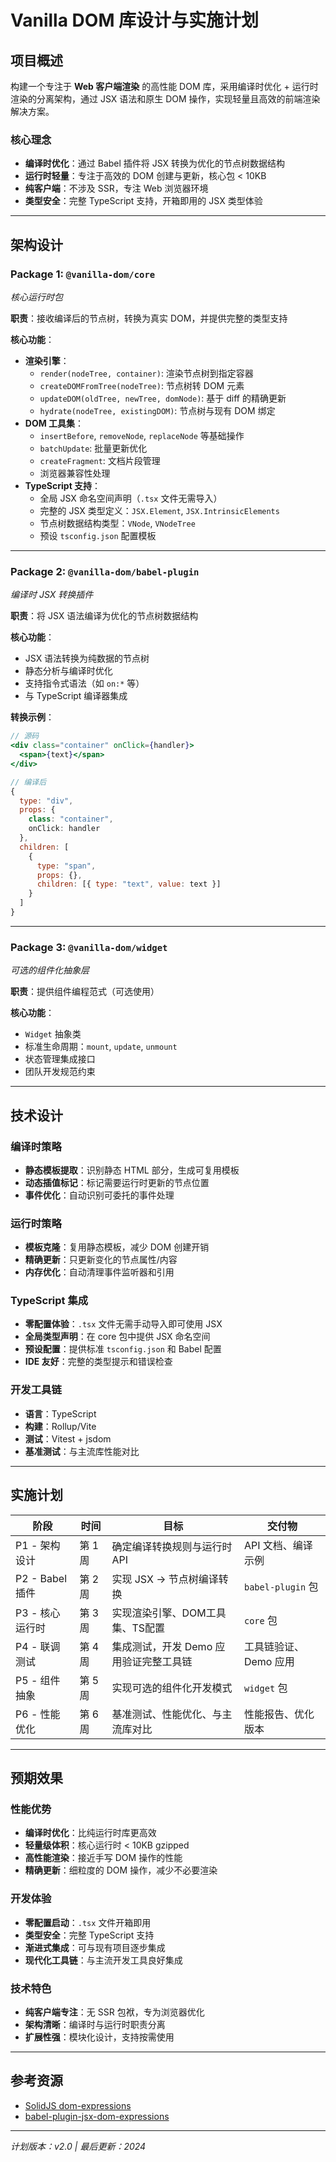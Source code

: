 # **Vanilla DOM 库设计与实施计划**

## **项目概述**

构建一个专注于 **Web 客户端渲染** 的高性能 DOM 库，采用编译时优化 + 运行时渲染的分离架构，通过 JSX 语法和原生 DOM 操作，实现轻量且高效的前端渲染解决方案。

### **核心理念**

- **编译时优化**：通过 Babel 插件将 JSX 转换为优化的节点树数据结构
- **运行时轻量**：专注于高效的 DOM 创建与更新，核心包 < 10KB
- **纯客户端**：不涉及 SSR，专注 Web 浏览器环境
- **类型安全**：完整 TypeScript 支持，开箱即用的 JSX 类型体验

---

## **架构设计**

### **Package 1: `@vanilla-dom/core`**

_核心运行时包_

**职责**：接收编译后的节点树，转换为真实 DOM，并提供完整的类型支持

**核心功能**：

- **渲染引擎**：
  - `render(nodeTree, container)`: 渲染节点树到指定容器
  - `createDOMFromTree(nodeTree)`: 节点树转 DOM 元素
  - `updateDOM(oldTree, newTree, domNode)`: 基于 diff 的精确更新
  - `hydrate(nodeTree, existingDOM)`: 节点树与现有 DOM 绑定
- **DOM 工具集**：
  - `insertBefore`, `removeNode`, `replaceNode` 等基础操作
  - `batchUpdate`: 批量更新优化
  - `createFragment`: 文档片段管理
  - 浏览器兼容性处理
- **TypeScript 支持**：
  - 全局 JSX 命名空间声明（`.tsx` 文件无需导入）
  - 完整的 JSX 类型定义：`JSX.Element`, `JSX.IntrinsicElements`
  - 节点树数据结构类型：`VNode`, `VNodeTree`
  - 预设 `tsconfig.json` 配置模板

---

### **Package 2: `@vanilla-dom/babel-plugin`**

_编译时 JSX 转换插件_

**职责**：将 JSX 语法编译为优化的节点树数据结构

**核心功能**：

- JSX 语法转换为纯数据的节点树
- 静态分析与编译时优化
- 支持指令式语法（如 `on:*` 等）
- 与 TypeScript 编译器集成

**转换示例**：

```jsx
// 源码
<div class="container" onClick={handler}>
  <span>{text}</span>
</div>

// 编译后
{
  type: "div",
  props: {
    class: "container",
    onClick: handler
  },
  children: [
    {
      type: "span",
      props: {},
      children: [{ type: "text", value: text }]
    }
  ]
}
```

---

### **Package 3: `@vanilla-dom/widget`**

_可选的组件化抽象层_

**职责**：提供组件编程范式（可选使用）

**核心功能**：

- `Widget` 抽象类
- 标准生命周期：`mount`, `update`, `unmount`
- 状态管理集成接口
- 团队开发规范约束

---

## **技术设计**

### **编译时策略**

- **静态模板提取**：识别静态 HTML 部分，生成可复用模板
- **动态插值标记**：标记需要运行时更新的节点位置
- **事件优化**：自动识别可委托的事件处理

### **运行时策略**

- **模板克隆**：复用静态模板，减少 DOM 创建开销
- **精确更新**：只更新变化的节点属性/内容
- **内存优化**：自动清理事件监听器和引用

### **TypeScript 集成**

- **零配置体验**：`.tsx` 文件无需手动导入即可使用 JSX
- **全局类型声明**：在 core 包中提供 JSX 命名空间
- **预设配置**：提供标准 `tsconfig.json` 和 Babel 配置
- **IDE 友好**：完整的类型提示和错误检查

### **开发工具链**

- **语言**：TypeScript
- **构建**：Rollup/Vite
- **测试**：Vitest + jsdom
- **基准测试**：与主流库性能对比

---

## **实施计划**

| 阶段            | 时间    | 目标                                   | 交付物                |
| --------------- | ------- | -------------------------------------- | --------------------- |
| P1 - 架构设计   | 第 1 周 | 确定编译转换规则与运行时 API           | API 文档、编译示例    |
| P2 - Babel插件  | 第 2 周 | 实现 JSX → 节点树编译转换              | `babel-plugin` 包     |
| P3 - 核心运行时 | 第 3 周 | 实现渲染引擎、DOM工具集、TS配置        | `core` 包             |
| P4 - 联调测试   | 第 4 周 | 集成测试，开发 Demo 应用验证完整工具链 | 工具链验证、Demo 应用 |
| P5 - 组件抽象   | 第 5 周 | 实现可选的组件化开发模式               | `widget` 包           |
| P6 - 性能优化   | 第 6 周 | 基准测试、性能优化、与主流库对比       | 性能报告、优化版本    |

---

## **预期效果**

### **性能优势**

- **编译时优化**：比纯运行时库更高效
- **轻量级体积**：核心运行时 < 10KB gzipped
- **高性能渲染**：接近手写 DOM 操作的性能
- **精确更新**：细粒度的 DOM 操作，减少不必要渲染

### **开发体验**

- **零配置启动**：`.tsx` 文件开箱即用
- **类型安全**：完整 TypeScript 支持
- **渐进式集成**：可与现有项目逐步集成
- **现代化工具链**：与主流开发工具良好集成

### **技术特色**

- **纯客户端专注**：无 SSR 包袱，专为浏览器优化
- **架构清晰**：编译时与运行时职责分离
- **扩展性强**：模块化设计，支持按需使用

---

## **参考资源**

- [SolidJS dom-expressions](https://github.com/ryansolid/dom-expressions)
- [babel-plugin-jsx-dom-expressions](https://github.com/ryansolid/dom-expressions/tree/main/packages/babel-plugin-jsx-dom-expressions)

---

_计划版本：v2.0 | 最后更新：2024_
